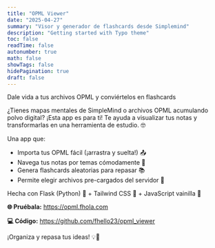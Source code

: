 ```yaml
---
title: "OPML Viewer"
date: "2025-04-27"
summary: "Visor y generador de flashcards desde Simplemind"
description: "Getting started with Typo theme"
toc: false
readTime: false
autonumber: true
math: false
showTags: false
hidePagination: true
draft: false
---
```



Dale vida a tus archivos OPML y conviértelos en flashcards

¿Tienes mapas mentales de SimpleMind o archivos OPML acumulando polvo digital? ¡Esta app es para ti! Te ayuda a visualizar tus notas y transformarlas en una herramienta de estudio. 🤓

Una app que:

* Importa tus OPML fácil (¡arrastra y suelta!) 📤
* Navega tus notas por temas cómodamente 🧭
* Genera flashcards aleatorias para repasar 📚
* Permite elegir archivos pre-cargados del servidor 📁

Hecha con Flask (Python) 🐍 + Tailwind CSS 🎨 + JavaScript vainilla 🍦

**🌐 Pruébala:** https://opml.fhola.com

**💻 Código:** https://github.com/fhello23/opml_viewer

¡Organiza y repasa tus ideas! 💡🚀
